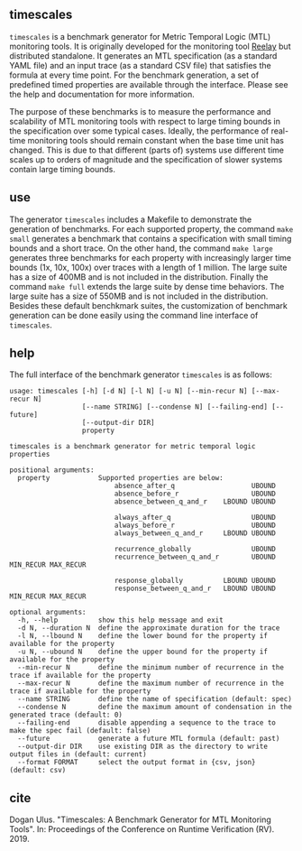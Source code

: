 ## timescales

`timescales` is a benchmark generator for Metric Temporal Logic (MTL) monitoring tools. It is originally developed for the monitoring tool [Reelay](https://github.com/doganulus/reelay) but distributed standalone. It generates an MTL specification (as a standard YAML file) and an input trace (as a standard CSV file) that satisfies the formula at every time point. For the benchmark generation, a set of predefined timed properties are available through the interface. Please see the help and documentation for more information.

The purpose of these benchmarks is to measure the performance and scalability of MTL monitoring tools with respect to large timing bounds in the specification over some typical cases. Ideally, the performance of real-time monitoring tools should remain constant when the base time unit has changed. This is due to that different (parts of) systems use different time scales up to orders of magnitude and the specification of slower systems contain large timing bounds.

## use

The generator `timescales` includes a Makefile to demonstrate the generation of benchmarks. For each supported property, the command `make small` generates a benchmark that contains a specification with small timing bounds and a short trace. On the other hand, the command `make large` generates three benchmarks for each property with increasingly larger time bounds (1x, 10x, 100x) over traces with a length of 1 million. The large suite has a size of 400MB and is not included in the distribution. Finally the command `make full` extends the large suite by dense time behaviors. The large suite has a size of 550MB and is not included in the distribution. Besides these default benchkmark suites, the customization of benchmark generation can be done easily using the command line interface of `timescales`.

## help

The full interface of the benchmark generator `timescales` is as follows:

    usage: timescales [-h] [-d N] [-l N] [-u N] [--min-recur N] [--max-recur N]
                      [--name STRING] [--condense N] [--failing-end] [--future]
                      [--output-dir DIR]
                      property
                      
    timescales is a benchmark generator for metric temporal logic properties
         
    positional arguments:
      property            Supported properties are below:
                              absence_after_q                   UBOUND
                              absence_before_r                  UBOUND
                              absence_between_q_and_r    LBOUND UBOUND
     
                              always_after_q                    UBOUND
                              always_before_r                   UBOUND
                              always_between_q_and_r     LBOUND UBOUND
     
                              recurrence_globally               UBOUND
                              recurrence_between_q_and_r        UBOUND MIN_RECUR MAX_RECUR
     
                              response_globally          LBOUND UBOUND
                              response_between_q_and_r   LBOUND UBOUND MIN_RECUR MAX_RECUR
     
    optional arguments:
      -h, --help          show this help message and exit
      -d N, --duration N  define the approximate duration for the trace
      -l N, --lbound N    define the lower bound for the property if available for the property
      -u N, --ubound N    define the upper bound for the property if available for the property
      --min-recur N       define the minimum number of recurrence in the trace if available for the property
      --max-recur N       define the maximum number of recurrence in the trace if available for the property
      --name STRING       define the name of specification (default: spec)
      --condense N        define the maximum amount of condensation in the generated trace (default: 0)
      --failing-end       disable appending a sequence to the trace to make the spec fail (default: false)
      --future            generate a future MTL formula (default: past)
      --output-dir DIR    use existing DIR as the directory to write output files in (default: current)
      --format FORMAT     select the output format in {csv, json} (default: csv)

## cite

Dogan Ulus. "Timescales: A Benchmark Generator for MTL Monitoring Tools". In: Proceedings of the Conference on Runtime Verification (RV). 2019.